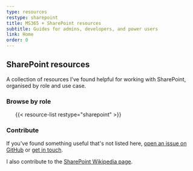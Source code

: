 ```yaml
---
type: resources
restype: sharepoint
title: MS365 + SharePoint resources
subtitle: Guides for admins, developers, and power users
link: Home
order: 0
---
```


## SharePoint resources

A collection of resources I've found helpful for working with SharePoint, organised by role and use case.

### Browse by role

<ul>
{{< resource-list restype="sharepoint" >}}
</ul>

### Contribute

If you've found something useful that's not listed here, [open an issue on GitHub](https://github.com/alirobe/alirobe.github.io/issues) or [get in touch](/contact/).

I also contribute to the [SharePoint Wikipedia page](https://en.wikipedia.org/wiki/Microsoft_SharePoint).